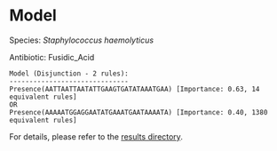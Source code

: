 
# Model

Species: *Staphylococcus haemolyticus*

Antibiotic: Fusidic_Acid

```
Model (Disjunction - 2 rules):
------------------------------
Presence(AATTAATTAATATTGAAGTGATATAAATGAA) [Importance: 0.63, 14 equivalent rules]
OR
Presence(AAAAATGGAGGAATATGAAATGAATAAAATA) [Importance: 0.40, 1380 equivalent rules]

```

For details, please refer to the [results directory](../../../../../results/scm_b/staphylococcus%20haemolyticus/fusidic_acid/repeat_2/).

